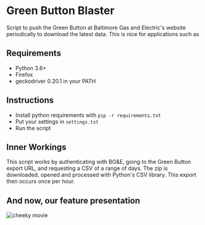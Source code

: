 # Green Button Blaster

Script to push the Green Button at Baltimore Gas and Electric's website
periodically to download the latest data. This is nice for applications
such as

## Requirements

* Python 3.6+
* Firefox
* geckodriver 0.20.1 in your PATH

## Instructions

* Install python requirements with `pip -r requirements.txt`
* Put your settings in `settings.txt`
* Run the script

## Inner Workings

This script works by authenticating with BG&E, going to the Green Button
export URL, and requesting a CSV of a range of days. The zip is downloaded,
opened and processed with Python's CSV library. This export then occurs once
per hour.

## And now, our feature presentation

![cheeky movie](https://raw.githubusercontent.com/hank/greenbuttonblaster/master/bgescrape.gif)
